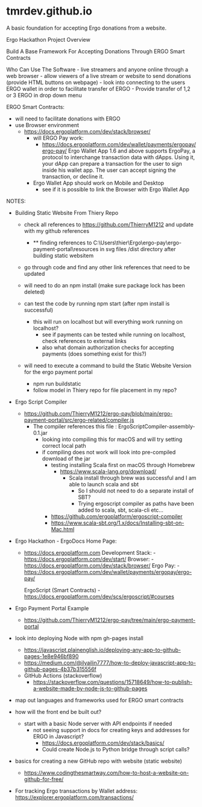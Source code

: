 # tmrdev.github.io
A basic foundation for accepting Ergo donations from a website.

Ergo Hackathon Project Overview

Build A Base Framework For Accepting Donations Through ERGO Smart Contracts

Who Can Use The Software
    - live streamers and anyone online through a web browser
    - allow viewers of a live stream or website to send donations (provide HTML buttons on webpage)
        - look into connecting to the users ERGO wallet in order to facilitate transfer of ERGO
        - Provide transfer of 1,2 or 3 ERGO in drop down menu

ERGO Smart Contracts:
   
   - will need to facilitate donations with ERGO
   - use Browser environment
        - https://docs.ergoplatform.com/dev/stack/browser/
            - will ERGO Pay work:
                - https://docs.ergoplatform.com/dev/wallet/payments/ergopay/ergo-pay/
                Ergo Wallet App 1.6 and above supports ErgoPay, a protocol to interchange transaction data with dApps. Using it, 
                your dApp can prepare a transaction for the user to sign inside his wallet app. The user can accept signing the transaction, or decline it.
            - Ergo Wallet App should work on Mobile and Desktop
                - see if it is possible to link the Browser with Ergo Wallet App


NOTES:
- Building Static Website From Thiery Repo
    - check all references to https://github.com/ThierryM1212 and update with my github references
        - ** finding references to C:\Users\thier\Ergo\ergo-pay\ergo-payment-portal\resources in svg files /dist directory after building static websitem 
    - go through code and find any other link references that need to be updated
    - will need to do an npm install (make sure package lock has been deleted)

    - can test the code by running npm start (after npm install is successful)
        - this will run on localhost but will everything work running on localhost?
            - see if payments can be tested while running on localhost, check references to external links
            - also what domain authorization checks for accepting payments (does something exist for this?)
    
    - will need to execute a command to build the Static Website Version for the ergo payment portal
        - npm run buildstatic
        - follow model in Thiery repo for file placement in my repo?

- Ergo Script Compiler
    - https://github.com/ThierryM1212/ergo-pay/blob/main/ergo-payment-portal/src/ergo-related/compiler.js
        - The compiler references this file : ErgoScriptCompiler-assembly-0.1.jar
            - looking into compiling this for macOS and will try setting correct local path
            - if compiling does not work will look into pre-compiled download of the jar
                - testing installing Scala first on macOS through Homebrew
                    - https://www.scala-lang.org/download/
                      - Scala install through brew was successful and I am able to launch scala and sbt
                        - So I should not need to do a separate install of SBT?
                        - Trying ergoscript compiler as paths have been added to scala, sbt, scala-cli etc...
                - https://github.com/ergoplatform/ergoscript-compiler
                - https://www.scala-sbt.org/1.x/docs/Installing-sbt-on-Mac.html

- Ergo Hackathon - ErgoDocs Home Page:
    - https://docs.ergoplatform.com
        Development Stack:
            - https://docs.ergoplatform.com/dev/start/
            Browser:
                - https://docs.ergoplatform.com/dev/stack/browser/
                Ergo Pay:
                    - https://docs.ergoplatform.com/dev/wallet/payments/ergopay/ergo-pay/
                    
        ErgoScript (Smart Contracts)
            - https://docs.ergoplatform.com/dev/scs/ergoscript/#courses        

- Ergo Payment Portal Example
    - https://github.com/ThierryM1212/ergo-pay/tree/main/ergo-payment-portal

- look into deploying Node with npm gh-pages install
    - https://javascript.plainenglish.io/deploying-any-app-to-github-pages-1e8e946bf890
    - https://medium.com/@ilyailin7777/how-to-deploy-javascript-app-to-github-pages-4b37b315556f
    - GitHub Actions (stackoverflow)
        - https://stackoverflow.com/questions/15718649/how-to-publish-a-website-made-by-node-js-to-github-pages
        
- map out languages and frameworks used for ERGO smart contracts
- how will the front end be built out?
    - start with a basic Node server with API endpoints if needed
        - not seeing support in docs for creating keys and addresses for ERGO in Javascript?
            - https://docs.ergoplatform.com/dev/stack/basics/
            - Could create Node.js to Python bridge through script calls?
            
- basics for creating a new GitHub repo with website (static website)
    - https://www.codingthesmartway.com/how-to-host-a-website-on-github-for-free/

- For tracking Ergo transactions by Wallet address: https://explorer.ergoplatform.com/transactions/

